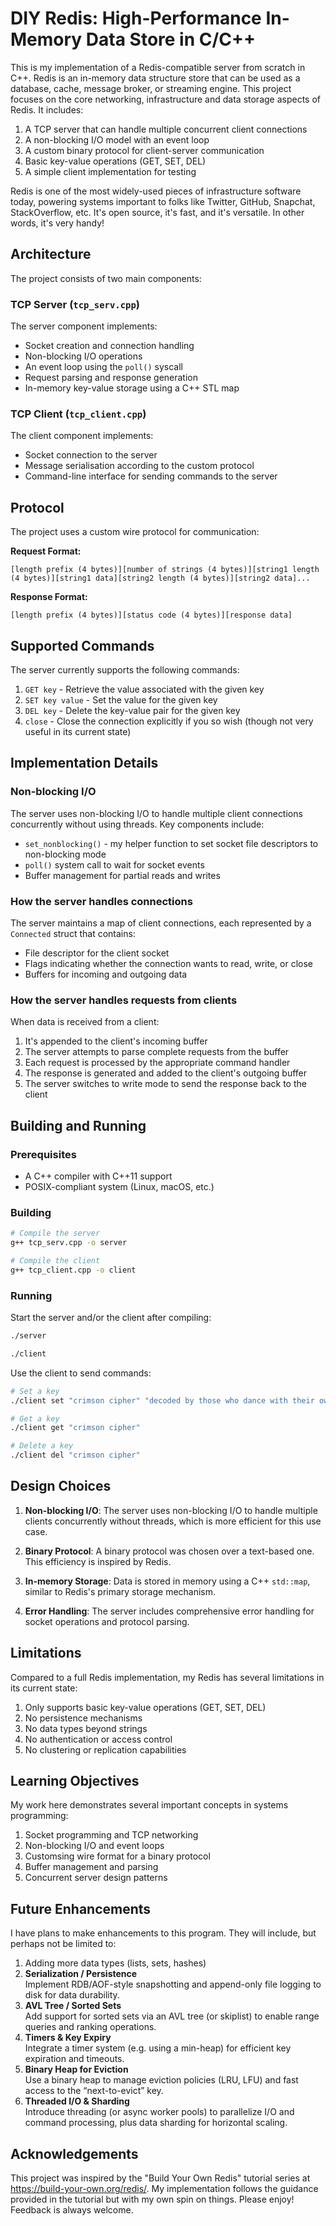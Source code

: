 # DIY Redis: High-Performance In-Memory Data Store in C/C++

This is my implementation of a Redis-compatible server from scratch in C++. Redis is an in-memory data structure store that can be used as a database, cache, message broker, or streaming engine. This project focuses on the core networking, infrastructure and data storage aspects of Redis. It includes:

1. A TCP server that can handle multiple concurrent client connections
2. A non-blocking I/O model with an event loop
3. A custom binary protocol for client-server communication
4. Basic key-value operations (GET, SET, DEL)
5. A simple client implementation for testing

Redis is one of the most widely-used pieces of infrastructure software today, powering systems important to folks like Twitter, GitHub, Snapchat, StackOverflow, etc. It's open source, it's fast, and it's versatile. In other words, it's very handy!

## Architecture

The project consists of two main components:

### TCP Server (`tcp_serv.cpp`)

The server component implements:
- Socket creation and connection handling
- Non-blocking I/O operations
- An event loop using the `poll()` syscall
- Request parsing and response generation
- In-memory key-value storage using a C++ STL map

### TCP Client (`tcp_client.cpp`)

The client component implements:
- Socket connection to the server
- Message serialisation according to the custom protocol
- Command-line interface for sending commands to the server

## Protocol

The project uses a custom wire protocol for communication:

**Request Format:**
```
[length prefix (4 bytes)][number of strings (4 bytes)][string1 length (4 bytes)][string1 data][string2 length (4 bytes)][string2 data]...
```

**Response Format:**
```
[length prefix (4 bytes)][status code (4 bytes)][response data]
```

## Supported Commands

The server currently supports the following commands:

1. `GET key` - Retrieve the value associated with the given key
2. `SET key value` - Set the value for the given key
3. `DEL key` - Delete the key-value pair for the given key
4. `close` - Close the connection explicitly if you so wish (though not very useful in its current state)

## Implementation Details

### Non-blocking I/O

The server uses non-blocking I/O to handle multiple client connections concurrently without using threads. Key components include:

- `set_nonblocking()` - my helper function to set socket file descriptors to non-blocking mode
- `poll()` system call to wait for socket events
- Buffer management for partial reads and writes

### How the server handles connections

The server maintains a map of client connections, each represented by a `Connected` struct that contains:
- File descriptor for the client socket
- Flags indicating whether the connection wants to read, write, or close
- Buffers for incoming and outgoing data

### How the server handles requests from clients

When data is received from a client:
1. It's appended to the client's incoming buffer
2. The server attempts to parse complete requests from the buffer
3. Each request is processed by the appropriate command handler
4. The response is generated and added to the client's outgoing buffer
5. The server switches to write mode to send the response back to the client

## Building and Running

### Prerequisites

- A C++ compiler with C++11 support
- POSIX-compliant system (Linux, macOS, etc.)

### Building

```bash
# Compile the server
g++ tcp_serv.cpp -o server

# Compile the client
g++ tcp_client.cpp -o client
```

### Running

Start the server and/or the client after compiling:
```bash
./server
```
```bash
./client
```

Use the client to send commands:
```bash
# Set a key
./client set "crimson cipher" "decoded by those who dance with their own shadows"

# Get a key
./client get "crimson cipher"

# Delete a key
./client del "crimson cipher"
```

## Design Choices

1. **Non-blocking I/O**: The server uses non-blocking I/O to handle multiple clients concurrently without threads, which is more efficient for this use case.

2. **Binary Protocol**: A binary protocol was chosen over a text-based one. This efficiency is inspired by Redis.

3. **In-memory Storage**: Data is stored in memory using a C++ `std::map`, similar to Redis's primary storage mechanism.

4. **Error Handling**: The server includes comprehensive error handling for socket operations and protocol parsing.

## Limitations

Compared to a full Redis implementation, my Redis has several limitations in its current state:

1. Only supports basic key-value operations (GET, SET, DEL)
2. No persistence mechanisms
3. No data types beyond strings
4. No authentication or access control
5. No clustering or replication capabilities

## Learning Objectives

My work here demonstrates several important concepts in systems programming:

1. Socket programming and TCP networking
2. Non-blocking I/O and event loops
3. Customsing wire format for a binary protocol
4. Buffer management and parsing
5. Concurrent server design patterns

## Future Enhancements

I have plans to make enhancements to this program. They will include, but perhaps not be limited to:

1. Adding more data types (lists, sets, hashes)
2. **Serialization / Persistence**  
   Implement RDB/AOF-style snapshotting and append-only file logging to disk for data durability.  
3. **AVL Tree / Sorted Sets**  
   Add support for sorted sets via an AVL tree (or skiplist) to enable range queries and ranking operations.  
4. **Timers & Key Expiry**  
   Integrate a timer system (e.g. using a min-heap) for efficient key expiration and timeouts.  
5. **Binary Heap for Eviction**  
   Use a binary heap to manage eviction policies (LRU, LFU) and fast access to the “next-to-evict” key.  
6. **Threaded I/O & Sharding**  
   Introduce threading (or async worker pools) to parallelize I/O and command processing, plus data sharding for horizontal scaling.  

## Acknowledgements

This project was inspired by the "Build Your Own Redis" tutorial series at https://build-your-own.org/redis/. My implementation follows the guidance provided in the tutorial but with my own spin on things. Please enjoy! Feedback is always welcome.


